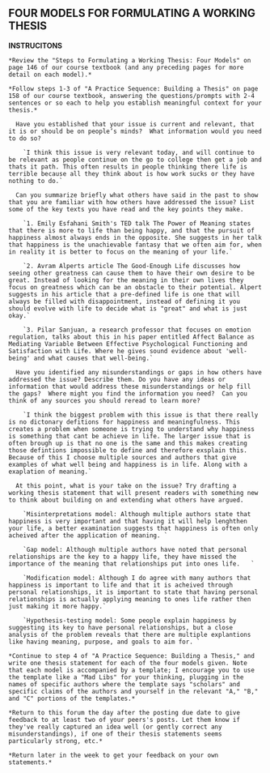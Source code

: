 ## FOUR MODELS FOR FORMULATING A WORKING THESIS

  __INSTRUCITONS__

    *Review the "Steps to Formulating a Working Thesis: Four Models" on page 146 of our course textbook (and any preceding pages for more detail on each model).*

    *Follow steps 1-3 of "A Practice Sequence: Building a Thesis" on page 158 of our course textbook, answering the questions/prompts with 2-4 sentences or so each to help you establish meaningful context for your thesis.*

      Have you established that your issue is current and relevant, that it is or should be on people’s minds?  What information would you need to do so?

        `I think this issue is very relevant today, and will continue to be relevant as people continue on the go to college then get a job and thats it path. This often results in people thinking there life is terrible because all they think about is how work sucks or they have nothing to do.`

      Can you summarize briefly what others have said in the past to show that you are familiar with how others have addressed the issue? List some of the key texts you have read and the key points they make.

        `1. Emily Esfahani Smith's TED talk The Power of Meaning states that there is more to life than being happy, and that the pursuit of happiness almost always ends in the opposite. She suggests in her talk that happiness is the unachievable fantasy that we often aim for, when in reality it is better to focus on the meaning of your life.`

        `2. Avram Alperts article The Good-Enough Life discusses how seeing other greatness can cause them to have their own desire to be great. Instead of looking for the meaning in their own lives they focus on greatness which can be an obstacle to their potential. Alpert suggests in his article that a pre-defined life is one that will always be filled with disappointment, instead of defining it you should evolve with life to decide what is "great" and what is just okay.`

        `3. Pilar Sanjuan, a research professor that focuses on emotion regulation, talks about this in his paper entitled Affect Balance as Mediating Variable Between Effective Psychological Functioning and Satisfaction with Life. Where he gives sound evidence about 'well-being' and what causes that well-being.`

      Have you identified any misunderstandings or gaps in how others have addressed the issue? Describe them. Do you have any ideas or information that would address these misunderstandings or help fill the gaps?  Where might you find the information you need?  Can you think of any sources you should reread to learn more?

        `I think the biggest problem with this issue is that there really is no dictonary defitions for happiness and meaningfulness. This creates a problem when someone is trying to understand why happiness is something that cant be achieve in life. The larger issue that is often brough up is that no one is the same and this makes creating those defintions impossible to define and therefore exsplain this. Because of this I choose multiple sources and authors that give examples of what well being and happiness is in life. Along with a exaplation of meaning.`

      At this point, what is your take on the issue? Try drafting a working thesis statement that will present readers with something new to think about building on and extending what others have argued.

        `Misinterpretations model: Although multiple authors state that happiness is very important and that having it will help lenghthen your life, a better examination suggests that happiness is often only acheived after the application of meaning. `

        `Gap model: Although multiple authors have noted that personal relationships are the key to a happy life, they have missed the importance of the meaning that relationships put into ones life.   `

        `Modification model: Although I do agree with many authors that happiness is important to life and that it is acheived through personal relationships, it is important to state that having personal relationships is actually applying meaning to ones life rather then just making it more happy.`

        `Hypothesis-testing model: Some people explain happiness by suggesting its key to have personal relationships, but a close analysis of the problem reveals that there are multiple explantions like having meaning, purpose, and goals to aim for. `

    *Continue to step 4 of "A Practice Sequence: Building a Thesis," and write one thesis statement for each of the four models given. Note that each model is accompanied by a template; I encourage you to use the template like a "Mad Libs" for your thinking, plugging in the names of specific authors where the template says "scholars" and specific claims of the authors and yourself in the relevant "A," "B," and "C" portions of the templates.*

    *Return to this forum the day after the posting due date to give feedback to at least two of your peers's posts. Let them know if they've really captured an idea well (or gently correct any misunderstandings), if one of their thesis statements seems particularly strong, etc.*

    *Return later in the week to get your feedback on your own statements.*

